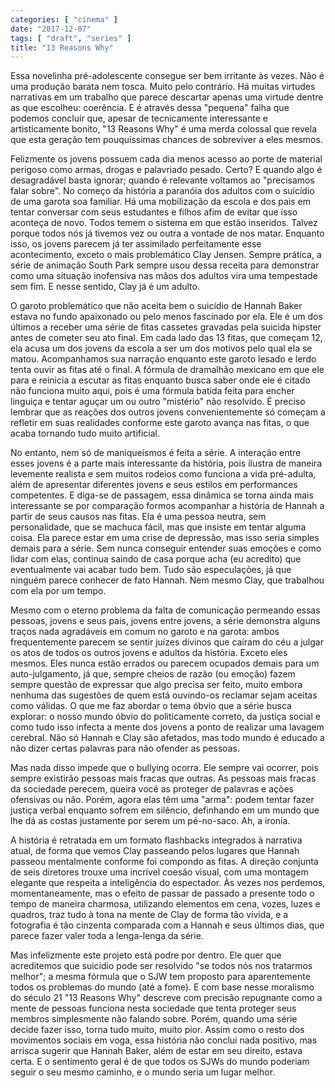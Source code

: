 ```yaml
---
categories: [ "cinema" ]
date: "2017-12-07"
tags: [ "draft", "series" ]
title: "13 Reasons Why"
---
```

Essa novelinha pré-adolescente consegue ser bem irritante às vezes. Não é uma produção barata nem tosca. Muito pelo contrário. Há muitas virtudes narrativas em um trabalho que parece descartar apenas uma virtude dentre as que escolheu: coerência. E é através dessa "pequena" falha que podemos concluir que, apesar de tecnicamente interessante e artisticamente bonito, "13 Reasons Why" é uma merda colossal que revela que esta geração tem pouquíssimas chances de sobreviver a eles mesmos.

Felizmente os jovens possuem cada dia menos acesso ao porte de material perigoso como armas, drogas e palavriado pesado. Certo? E quando algo é desagradável basta ignorar; quando é relevante voltamos ao "precisamos falar sobre". No começo da história a paranóia dos adultos com o suicídio de uma garota soa familiar. Há uma mobilização da escola e dos pais em tentar conversar com seus estudantes e filhos afim de evitar que isso aconteça de novo. Todos temem o sistema em que estão inseridos. Talvez porque todos nós já tivemos vez ou outra a vontade de nos matar. Enquanto isso, os jovens parecem já ter assimilado perfeitamente esse acontecimento, exceto o mais problemático Clay Jensen. Sempre prática, a série de animação South Park sempre usou dessa receita para demonstrar como uma situação inofensiva nas mãos dos adultos vira uma tempestade sem fim. E nesse sentido, Clay já é um adulto.

O garoto problemático que não aceita bem o suicídio de Hannah Baker estava no fundo apaixonado ou pelo menos fascinado por ela. Ele é um dos últimos a receber uma série de fitas cassetes gravadas pela suicida hipster antes de cometer seu ato final. Em cada lado das 13 fitas, que começam 12, ela acusa um dos jovens da escola a ser um dos motivos pelo qual ela se matou. Acompanhamos sua narração enquanto este garoto lesado e lerdo tenta ouvir as fitas até o final. A fórmula de dramalhão mexicano em que ele para e reinicia a escutar as fitas enquanto busca saber onde ele é citado não funciona muito aqui, pois é uma fórmula batida feita para encher linguiça e tentar aguçar um ou outro "mistério" não resolvido. É preciso lembrar que as reações dos outros jovens convenientemente só começam a refletir em suas realidades conforme este garoto avança nas fitas, o que acaba tornando tudo muito artificial.

No entanto, nem só de maniqueísmos é feita a série. A interação entre esses jovens é a parte mais interessante da história, pois ilustra de maneira levemente realista e sem muitos rodeios como funciona a vida pré-adulta, além de apresentar diferentes jovens e seus estilos em performances competentes. E diga-se de passagem, essa dinâmica se torna ainda mais interessante se por comparação formos acompanhar a história de Hannah a partir de seus causos nas fitas. Ela é uma pessoa neutra, sem personalidade, que se machuca fácil, mas que insiste em tentar alguma coisa. Ela parece estar em uma crise de depressão, mas isso seria simples demais para a série. Sem nunca conseguir entender suas emoções e como lidar com elas, continua saindo de casa porque acha (eu acredito) que eventualmente vai acabar tudo bem. Tudo são especulações, já que ninguém parece conhecer de fato Hannah. Nem mesmo Clay, que trabalhou com ela por um tempo.

Mesmo com o eterno problema da falta de comunicação permeando essas pessoas, jovens e seus pais, jovens entre jovens, a série demonstra alguns traços nada agradáveis em comum no garoto e na garota: ambos frequentemente parecem se sentir juízes divinos que caíram do céu a julgar os atos de todos os outros jovens e adultos da história. Exceto eles mesmos. Eles nunca estão errados ou parecem ocupados demais para um auto-julgamento, já que, sempre cheios de razão (ou emoção) fazem sempre questão de expressar que algo precisa ser feito, muito embora nenhuma das sugestões de quem está ouvindo-os reclamar sejam aceitas como válidas. O que me faz abordar o tema óbvio que a série busca explorar: o nosso mundo óbvio do politicamente correto, da justiça social e como tudo isso infecta a mente dos jovens a ponto de realizar uma lavagem cerebral. Não só Hannah e Clay são afetados, mas todo mundo é educado a não dizer certas palavras para não ofender as pessoas.

Mas nada disso impede que o bullying ocorra. Ele sempre vai ocorrer, pois sempre existirão pessoas mais fracas que outras. As pessoas mais fracas da sociedade perecem, queira você as proteger de palavras e ações ofensivas ou não. Porém, agora elas têm uma "arma": podem tentar fazer justiça verbal enquanto sofrem em silêncio, definhando em um mundo que lhe dá as costas justamente por serem um pé-no-saco. Ah, a ironia.

A história é retratada em um formato flashbacks integrados à narrativa atual, de forma que vemos Clay passeando pelos lugares que Hannah passeou mentalmente conforme foi compondo as fitas. A direção conjunta de seis diretores trouxe uma incrível coesão visual, com uma montagem elegante que respeita a inteligência do espectador. Às vezes nos perdemos, momentaneamente, mas o efeito de passar de passado a presente todo o tempo de maneira charmosa, utilizando elementos em cena, vozes, luzes e quadros, traz tudo à tona na mente de Clay de forma tão vívida, e a fotografia é tão cinzenta comparada com a Hannah e seus últimos dias, que parece fazer valer toda a lenga-lenga da série.

Mas infelizmente este projeto está podre por dentro. Ele quer que acreditemos que suicídio pode ser resolvido "se todos nós nos tratarmos melhor"; a mesma fórmula que o SJW tem proposto para aparentemente todos os problemas do mundo (até a fome). E com base nesse moralismo do século 21 "13 Reasons Why" descreve com precisão repugnante como a mente de pessoas funciona nesta sociedade que tenta proteger seus membros simplesmente não falando sobre. Porém, quando uma série decide fazer isso, torna tudo muito, muito pior. Assim como o resto dos movimentos sociais em voga, essa história não conclui nada positivo, mas arrisca sugerir que Hannah Baker, além de estar em seu direito, estava certa. E o sentimento geral é de que todos os SJWs do mundo poderiam seguir o seu mesmo caminho, e o mundo seria um lugar melhor.

